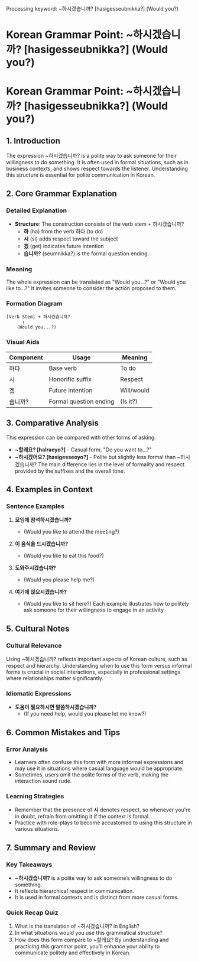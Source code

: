 Processing keyword: ~하시겠습니까? [hasigesseubnikka?] (Would you?)
# Korean Grammar Point: ~하시겠습니까? [hasigesseubnikka?] (Would you?)
# Korean Grammar Point: ~하시겠습니까? [hasigesseubnikka?] (Would you?)
## 1. Introduction
The expression ~하시겠습니까? is a polite way to ask someone for their willingness to do something. It is often used in formal situations, such as in business contexts, and shows respect towards the listener. Understanding this structure is essential for polite communication in Korean.
## 2. Core Grammar Explanation
### Detailed Explanation
- **Structure**: The construction consists of the verb stem + 하시겠습니까?
  - **하** (ha) from the verb 하다 (to do)
  - **시** (si) adds respect toward the subject
  - **겠** (get) indicates future intention
  - **습니까?** (seumnikka?) is the formal question ending.
### Meaning
The whole expression can be translated as "Would you...?" or "Would you like to...?" It invites someone to consider the action proposed to them.
### Formation Diagram  
```
[Verb Stem] + 하시겠습니까?
      ↓
    (Would you...?)
```
### Visual Aids
| Component | Usage                   | Meaning                  |
|-----------|-------------------------|--------------------------|
| 하다      | Base verb               | To do                    |
| 시       | Honorific suffix        | Respect                   |
| 겠      | Future intention         | Will/would              |
| 습니까?  | Formal question ending   | (Is it?)                 |
## 3. Comparative Analysis
This expression can be compared with other forms of asking:
- **~할래요? [halraeyo?]** - Casual form, "Do you want to...?"
- **~하시겠어요? [hasigesseoyo?]** - Polite but slightly less formal than ~하시겠습니까?
The main difference lies in the level of formality and respect provided by the suffixes and the overall tone.
## 4. Examples in Context
### Sentence Examples
1. **모임에 참석하시겠습니까?**
   - (Would you like to attend the meeting?)
   
2. **이 음식을 드시겠습니까?**
   - (Would you like to eat this food?)
   
3. **도와주시겠습니까?**
   - (Would you please help me?)
4. **여기에 앉으시겠습니까?**
   - (Would you like to sit here?)
Each example illustrates how to politely ask someone for their willingness to engage in an activity.
## 5. Cultural Notes
### Cultural Relevance
Using ~하시겠습니까? reflects important aspects of Korean culture, such as respect and hierarchy. Understanding when to use this form versus informal forms is crucial in social interactions, especially in professional settings where relationships matter significantly.
### Idiomatic Expressions
- **도움이 필요하시면 말씀하시겠습니까?**
  - (If you need help, would you please let me know?)
## 6. Common Mistakes and Tips
### Error Analysis
- Learners often confuse this form with more informal expressions and may use it in situations where casual language would be appropriate.
- Sometimes, users omit the polite forms of the verb, making the interaction sound rude.
### Learning Strategies
- Remember that the presence of **시** denotes respect, so whenever you're in doubt, refrain from omitting it if the context is formal.
- Practice with role-plays to become accustomed to using this structure in various situations.
## 7. Summary and Review
### Key Takeaways
- **~하시겠습니까?** is a polite way to ask someone’s willingness to do something.
- It reflects hierarchical respect in communication.
- It is used in formal contexts and is distinct from more casual forms.
### Quick Recap Quiz
1. What is the translation of ~하시겠습니까? in English?
2. In what situations would you use this grammatical structure?
3. How does this form compare to ~할래요?
By understanding and practicing this grammar point, you'll enhance your ability to communicate politely and effectively in Korean.
